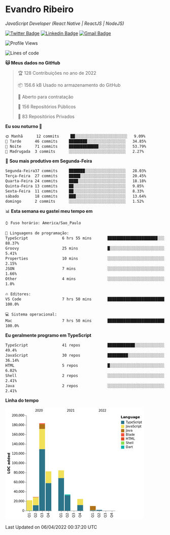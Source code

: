 # Evandro **Ribeiro**

*JavaScript Developer (React Native | ReactJS | NodeJS)*

[![Twitter Badge](https://img.shields.io/badge/-@ribeiroevandro-201B2D?style=flat-square&labelColor=201B2D&logo=twitter&logoColor=white&link=https://twitter.com/ribeiroevandro)](https://twitter.com/ribeiroevandro) 
[![Linkedin Badge](https://img.shields.io/badge/-Evandro%20Ribeiro-201B2D?style=flat-square&logo=Linkedin&logoColor=white&link=https://www.linkedin.com/in/ribeiroevandro)](https://www.linkedin.com/in/ribeiroevandro) 
[![Gmail Badge](https://img.shields.io/badge/-oi@ribeiroevandro.com.br-201B2D?style=flat-square&logo=Gmail&logoColor=white&link=mailto:oi@ribeiroevandro.com.br)](mailto:oi@ribeiroevandro.com.br)


<!--START_SECTION:waka-->
![Profile Views](http://img.shields.io/badge/Visualizac%C3%B5es%20do%20perfil-0-blue)

![Lines of code](https://img.shields.io/badge/Desde%20o%20Hello%20World%20eu%20escrevi-471%20Thousand%20linhas%20de%20c%C3%B3digo-blue)

**🐱 Meus dados no GitHub** 

> 🏆 128 Contribuições no ano de 2022
 > 
> 📦 156.6 kB Usado no armazenamento do GitHub 
 > 
> 💼 Aberto para contratação
 > 
> 📜 156 Repositórios Públicos 
 > 
> 🔑 83 Repositórios Privados  
 > 
**Eu sou noturno 🦉** 

```text
🌞 Manhã      12 commits     ██░░░░░░░░░░░░░░░░░░░░░░░   9.09% 
🌆 Tarde      46 commits     ████████░░░░░░░░░░░░░░░░░   34.85% 
🌃 Noite      71 commits     █████████████░░░░░░░░░░░░   53.79% 
🌙 Madrugada  3 commits      ░░░░░░░░░░░░░░░░░░░░░░░░░   2.27%

```
📅 **Sou mais produtivo em Segunda-Feira** 

```text
Segunda-Feira37 commits     ███████░░░░░░░░░░░░░░░░░░   28.03% 
Terça-Feira  27 commits     █████░░░░░░░░░░░░░░░░░░░░   20.45% 
Quarta-Feira 24 commits     ████░░░░░░░░░░░░░░░░░░░░░   18.18% 
Quinta-Feira 13 commits     ██░░░░░░░░░░░░░░░░░░░░░░░   9.85% 
Sexta-Feira  11 commits     ██░░░░░░░░░░░░░░░░░░░░░░░   8.33% 
sábado       18 commits     ███░░░░░░░░░░░░░░░░░░░░░░   13.64% 
domingo      2 commits      ░░░░░░░░░░░░░░░░░░░░░░░░░   1.52%

```


📊 **Esta semana eu gastei meu tempo em** 

```text
⌚︎ Fuso horário: America/Sao_Paulo

💬 Linguagens de programação: 
TypeScript               6 hrs 55 mins       ██████████████████████░░░   88.37% 
Groovy                   25 mins             █░░░░░░░░░░░░░░░░░░░░░░░░   5.41% 
Properties               10 mins             ░░░░░░░░░░░░░░░░░░░░░░░░░   2.15% 
JSON                     7 mins              ░░░░░░░░░░░░░░░░░░░░░░░░░   1.66% 
Other                    4 mins              ░░░░░░░░░░░░░░░░░░░░░░░░░   1.0%

🔥 Editores: 
VS Code                  7 hrs 50 mins       █████████████████████████   100.0%

💻 Sistema operacional: 
Mac                      7 hrs 50 mins       █████████████████████████   100.0%

```

**Eu geralmente programo em TypeScript** 

```text
TypeScript               41 repos            ████████████░░░░░░░░░░░░░   49.4% 
JavaScript               30 repos            █████████░░░░░░░░░░░░░░░░   36.14% 
HTML                     5 repos             █░░░░░░░░░░░░░░░░░░░░░░░░   6.02% 
Shell                    2 repos             ░░░░░░░░░░░░░░░░░░░░░░░░░   2.41% 
Java                     2 repos             ░░░░░░░░░░░░░░░░░░░░░░░░░   2.41%

```


**Linha do tempo**

![Chart not found](https://raw.githubusercontent.com/ribeiroevandro/ribeiroevandro/master/charts/bar_graph.png) 


 Last Updated on 06/04/2022 00:37:20 UTC
<!--END_SECTION:waka-->

